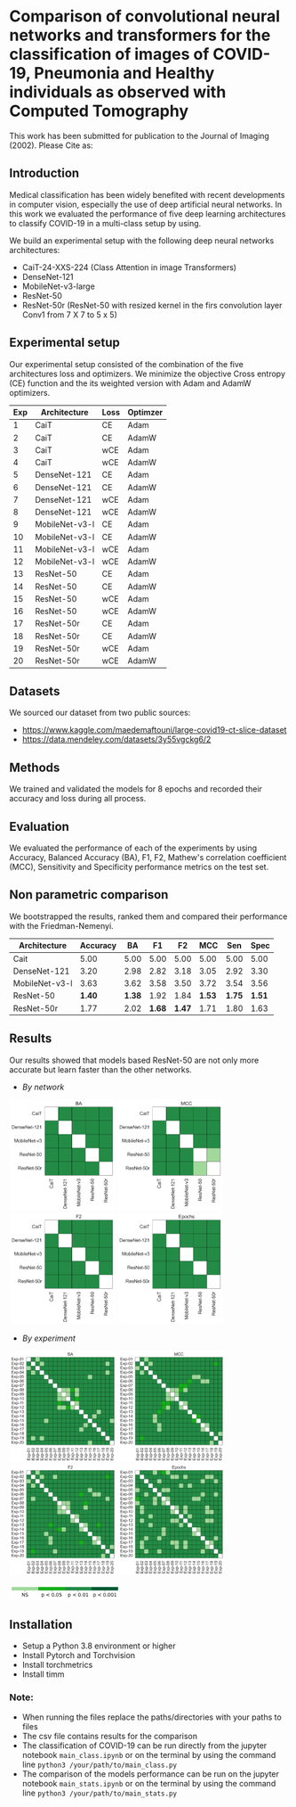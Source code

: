 # Comparison of convolutional neural networks and transformers for the classification of images of COVID-19, Pneumonia and Healthy individuals as observed with Computed Tomography

This work has been submitted for publication to the Journal of Imaging (2002). Please Cite as: 

## Introduction
Medical classification has been  widely benefited with recent developments in computer vision,
especially the use of deep artificial neural networks. In this work we evaluated the performance of
five deep learning architectures to classify COVID-19 in a multi-class setup by using.

We build an experimental setup with the following deep neural networks architectures:

* CaiT-24-XXS-224 (Class Attention in image Transformers)
* DenseNet-121
* MobileNet-v3-large
* ResNet-50
* ResNet-50r (ResNet-50 with resized kernel in the firs convolution layer Conv1 from  7 X 7 to 5 x 5)


## Experimental setup

Our experimental setup consisted of the combination of the five architectures loss and optimizers.
We minimize the objective Cross entropy (CE) function and the its weighted version with Adam and
AdamW optimizers.

Exp	 |Architecture  | Loss	 | Optimzer
-----|--------------|--------|--------
1	 |CaiT          |   CE   | Adam
2	 |CaiT          |	CE	 | AdamW
3	 |CaiT          |   wCE	 | Adam
4	 |CaiT          |   wCE	 | AdamW
5	 |DenseNet-121  |	CE	 | Adam
6	 |DenseNet-121  |   CE	 | AdamW
7	 |DenseNet-121  |   wCE	 | Adam
8	 |DenseNet-121	|   wCE	 | AdamW
9	 |MobileNet-v3-l|	CE	 | Adam
10	 |MobileNet-v3-l|   CE	 | AdamW
11	 |MobileNet-v3-l|   wCE	 | Adam
12	 |MobileNet-v3-l|   wCE	 | AdamW
13	 |ResNet-50	    |   CE	 | Adam
14	 |ResNet-50	    |   CE	 | AdamW
15	 |ResNet-50	    |   wCE	 | Adam
16	 |ResNet-50	    |   wCE	 | AdamW
17	 |ResNet-50r	|   CE	 | Adam
18	 |ResNet-50r	|   CE	 | AdamW
19	 |ResNet-50r	|   wCE	 | Adam
20	 |ResNet-50r	|   wCE	 | AdamW

## Datasets
We sourced our dataset from two public sources:
* https://www.kaggle.com/maedemaftouni/large-covid19-ct-slice-dataset
* https://data.mendeley.com/datasets/3y55vgckg6/2

## Methods

We trained and validated the models for 8 epochs and recorded their accuracy and loss during all
process.

## Evaluation
We evaluated the performance of each of the experiments by using Accuracy, Balanced Accuracy (BA),
F1, F2, Mathew's correlation coefficient (MCC), Sensitivity and Specificity performance metrics on
the test set.


## Non parametric comparison
We bootstrapped the results, ranked them and compared their performance with the
Friedman-Nemenyi.


Architecture  | Accuracy | BA    |  F1   |  F2   |  MCC |   Sen  | Spec
--------------|----------|-------|-------|------ |------|--------|--------
Cait          |   5.00   | 5.00  | 5.00  | 5.00  | 5.00 | 5.00   | 5.00
DenseNet-121  |	  3.20   | 2.98  | 2.82  | 3.18  | 3.05 | 2.92   | 3.30
MobileNet-v3-l|	  3.63   | 3.62  | 3.58  | 3.50  | 3.72 | 3.54   | 3.56
ResNet-50	  |  __1.40__   | __1.38__ | 1.92  | 1.84  | __1.53__| __1.75__  | __1.51__
ResNet-50r	  |   1.77   | 2.02  | __1.68__ | __1.47__ | 1.71 | 1.80   | 1.63


## Results

Our results showed that models based ResNet-50 are not only more accurate but learn faster than the
other networks.


* _By network_


<img src='figures/architecture/net_ba.png' height='200'/>     <img src='figures/architecture/net_mcc.png' height='200'/>
<img src='figures/architecture/net_f2.png' height='200'/>      <img src='figures/architecture/net_hm_epochs.png' height='200'/>


* _By experiment_


<img src='figures/experiment/exp_ba.png' height='200'/>       <img src='figures/experiment/exp_mcc.png' height='200'/>
<img src='figures/experiment/exp_f2.png' height='200'/>       <img src='figures/experiment/exp_hm_epochs.png' height='200'/>

<p 'align='center'>

  <img src='figures/prob_bar.png' width='200'/>
  
</p>


## Installation
* Setup a  Python 3.8 environment or higher
* Install Pytorch and Torchvision
* Install torchmetrics
* Install timm

### __Note:__
* When running the files replace the paths/directories with your paths to files
* The csv file contains results for the comparison
* The classification of COVID-19 can be run directly from the jupyter notebook  ```main_class.ipynb``` or on the terminal by
using the command line ``` python3 /your/path/to/main_class.py ```
* The comparison of the models performance can be run on the jupyter notebook ```main_stats.ipynb``` or on the terminal by using the command
line ``` python3 /your/path/to/main_stats.py ```
